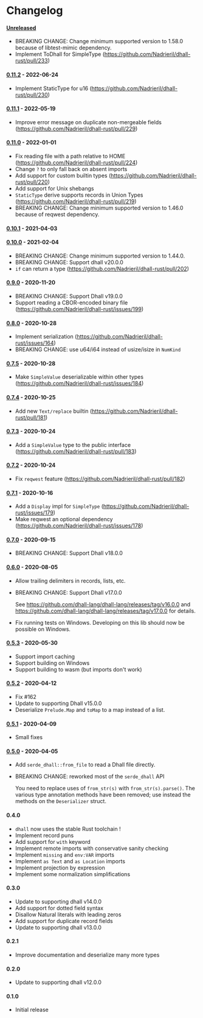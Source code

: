 # Changelog

#### [Unreleased]

- BREAKING CHANGE: Change minimum supported version to 1.58.0 because of libtest-mimic dependency.
- Implement ToDhall for SimpleType (https://github.com/Nadrieril/dhall-rust/pull/233)

#### [0.11.2] - 2022-06-24

- Implement StaticType for u16 (https://github.com/Nadrieril/dhall-rust/pull/230)

#### [0.11.1] - 2022-05-19

- Improve error message on duplicate non-mergeable fields (https://github.com/Nadrieril/dhall-rust/pull/229)

#### [0.11.0] - 2022-01-01

- Fix reading file with a path relative to HOME (https://github.com/Nadrieril/dhall-rust/pull/224)
- Change `?` to only fall back on absent imports
- Add support for custom builtin types (https://github.com/Nadrieril/dhall-rust/pull/220)
- Add support for Unix shebangs
- `StaticType` derive supports records in Union Types (https://github.com/Nadrieril/dhall-rust/pull/219)
- BREAKING CHANGE: Change minimum supported version to 1.46.0 because of reqwest dependency.

#### [0.10.1] - 2021-04-03

#### [0.10.0] - 2021-02-04

- BREAKING CHANGE: Change minimum supported version to 1.44.0.
- BREAKING CHANGE: Support dhall v20.0.0
- `if` can return a type (https://github.com/Nadrieril/dhall-rust/pull/202)

#### [0.9.0] - 2020-11-20

- BREAKING CHANGE: Support Dhall v19.0.0
- Support reading a CBOR-encoded binary file (https://github.com/Nadrieril/dhall-rust/issues/199)

#### [0.8.0] - 2020-10-28

- Implement serialization (https://github.com/Nadrieril/dhall-rust/issues/164)
- BREAKING CHANGE: use u64/i64 instead of usize/isize in `NumKind`

#### [0.7.5] - 2020-10-28

- Make `SimpleValue` deserializable within other types (https://github.com/Nadrieril/dhall-rust/issues/184)

#### [0.7.4] - 2020-10-25

- Add new `Text/replace` builtin (https://github.com/Nadrieril/dhall-rust/pull/181)

#### [0.7.3] - 2020-10-24

- Add a `SimpleValue` type to the public interface (https://github.com/Nadrieril/dhall-rust/pull/183)

#### [0.7.2] - 2020-10-24

- Fix `reqwest` feature (https://github.com/Nadrieril/dhall-rust/pull/182)

#### [0.7.1] - 2020-10-16

- Add a `Display` impl for `SimpleType` (https://github.com/Nadrieril/dhall-rust/issues/179)
- Make reqwest an optional dependency (https://github.com/Nadrieril/dhall-rust/issues/178)

#### [0.7.0] - 2020-09-15

- BREAKING CHANGE: Support Dhall v18.0.0

#### [0.6.0] - 2020-08-05

- Allow trailing delimiters in records, lists, etc.
- BREAKING CHANGE: Support Dhall v17.0.0

    See https://github.com/dhall-lang/dhall-lang/releases/tag/v16.0.0 and
    https://github.com/dhall-lang/dhall-lang/releases/tag/v17.0.0 for details.

- Fix running tests on Windows. Developing on this lib should now be possible on Windows.

#### [0.5.3] - 2020-05-30

- Support import caching
- Support building on Windows
- Support building to wasm (but imports don't work)

#### [0.5.2] - 2020-04-12

- Fix #162
- Update to supporting Dhall v15.0.0
- Deserialize `Prelude.Map` and `toMap` to a map instead of a list.

#### [0.5.1] - 2020-04-09

- Small fixes

#### [0.5.0] - 2020-04-05

- Add `serde_dhall::from_file` to read a Dhall file directly.
- BREAKING CHANGE: reworked most of the `serde_dhall` API

    You need to replace uses of `from_str(s)` with `from_str(s).parse()`. The
    various type annotation methods have been removed; use instead the methods on
    the `Deserializer` struct.

#### 0.4.0

- `dhall` now uses the stable Rust toolchain !
- Implement record puns
- Add support for `with` keyword
- Implement remote imports with conservative sanity checking
- Implement `missing` and `env:VAR` imports
- Implement `as Text` and `as Location` imports
- Implement projection by expression
- Implement some normalization simplifications

#### 0.3.0

- Update to supporting dhall v14.0.0
- Add support for dotted field syntax
- Disallow Natural literals with leading zeros
- Add support for duplicate record fields
- Update to supporting dhall v13.0.0

#### 0.2.1

- Improve documentation and deserialize many more types

#### 0.2.0

- Update to supporting dhall v12.0.0

#### 0.1.0

- Initial release

<!-- next-url -->
[Unreleased]: https://github.com/Nadrieril/dhall-rust/compare/serde_dhall-v0.11.2...HEAD
[0.11.2]: https://github.com/Nadrieril/dhall-rust/compare/serde_dhall-v0.11.1...serde_dhall-v0.11.2
[0.11.1]: https://github.com/Nadrieril/dhall-rust/compare/serde_dhall-v0.11.0...serde_dhall-v0.11.1
[0.11.0]: https://github.com/Nadrieril/dhall-rust/compare/serde_dhall-v0.10.1...serde_dhall-v0.11.0
[0.10.1]: https://github.com/Nadrieril/dhall-rust/compare/serde_dhall-v0.10.0...serde_dhall-v0.10.1
[0.10.0]: https://github.com/Nadrieril/dhall-rust/compare/serde_dhall-v0.9.0...serde_dhall-v0.10.0
[0.9.0]: https://github.com/Nadrieril/dhall-rust/compare/serde_dhall-v0.8.0...serde_dhall-v0.9.0
[0.8.0]: https://github.com/Nadrieril/dhall-rust/compare/serde_dhall-v0.7.5...serde_dhall-v0.8.0
[0.7.5]: https://github.com/Nadrieril/dhall-rust/compare/serde_dhall-v0.7.4...serde_dhall-v0.7.5
[0.7.4]: https://github.com/Nadrieril/dhall-rust/compare/serde_dhall-v0.7.3...serde_dhall-v0.7.4
[0.7.3]: https://github.com/Nadrieril/dhall-rust/compare/serde_dhall-v0.7.2...serde_dhall-v0.7.3
[0.7.2]: https://github.com/Nadrieril/dhall-rust/compare/serde_dhall-v0.7.1...serde_dhall-v0.7.2
[0.7.1]: https://github.com/Nadrieril/dhall-rust/compare/serde_dhall-v0.7.0...serde_dhall-v0.7.1
[0.7.0]: https://github.com/Nadrieril/dhall-rust/compare/serde_dhall-v0.6.0...serde_dhall-v0.7.0
[0.6.0]: https://github.com/Nadrieril/dhall-rust/compare/serde_dhall-v0.5.3...serde_dhall-v0.6.0
[0.5.3]: https://github.com/Nadrieril/dhall-rust/compare/serde_dhall-v0.5.2...serde_dhall-v0.5.3
[0.5.2]: https://github.com/Nadrieril/dhall-rust/compare/serde_dhall-v0.5.1...serde_dhall-v0.5.2
[0.5.1]: https://github.com/Nadrieril/dhall-rust/compare/serde_dhall-v0.5.0...serde_dhall-v0.5.1
[0.5.0]: https://github.com/Nadrieril/dhall-rust/compare/serde_dhall-v0.4.0...serde_dhall-v0.5.0
